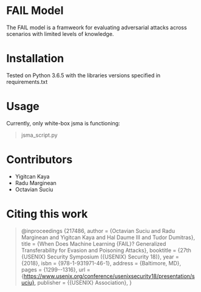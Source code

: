 # FAIL Model

The FAIL model is a framweork for evaluating adversarial attacks across scenarios with limited levels of knowledge.

# Installation

Tested on Python 3.6.5 with the libraries versions specified in requirements.txt

# Usage

Currently, only white-box jsma is functioning:
> jsma_script.py

# Contributors 
* Yigitcan Kaya
* Radu Marginean
* Octavian Suciu

# Citing this work
> @inproceedings {217486,
author = {Octavian Suciu and Radu Marginean and Yigitcan Kaya and Hal Daume III and Tudor Dumitras},
title = {When Does Machine Learning {FAIL}? Generalized Transferability for Evasion and Poisoning Attacks},
booktitle = {27th {USENIX} Security Symposium ({USENIX} Security 18)},
year = {2018},
isbn = {978-1-931971-46-1},
address = {Baltimore, MD},
pages = {1299--1316},
url = {https://www.usenix.org/conference/usenixsecurity18/presentation/suciu},
publisher = {{USENIX} Association},
}
